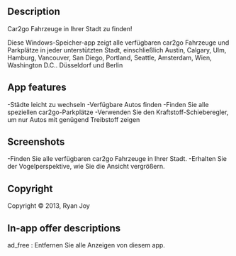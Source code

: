 ﻿## Description
Car2go Fahrzeuge in Ihrer Stadt zu finden!

Diese Windows-Speicher-app zeigt alle verfügbaren car2go Fahrzeuge und Parkplätze in jeder unterstützten Stadt, einschließlich Austin, Calgary, Ulm, Hamburg, Vancouver, San Diego, Portland, Seattle, Amsterdam, Wien, Washington D.C.. Düsseldorf und Berlin

## App features  
-Städte leicht zu wechseln
-Verfügbare Autos finden
-Finden Sie alle speziellen car2go-Parkplätze
-Verwenden Sie den Kraftstoff-Schieberegler, um nur Autos mit genügend Treibstoff zeigen

## Screenshots
-Finden Sie alle verfügbaren car2go Fahrzeuge in Ihrer Stadt.
-Erhalten Sie der Vogelperspektive, wie Sie die Ansicht vergrößern.

## Copyright
Copyright © 2013, Ryan Joy

## In-app offer descriptions
ad_free : Entfernen Sie alle Anzeigen von diesem app.